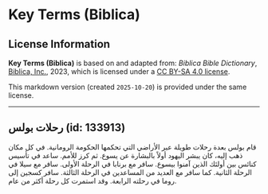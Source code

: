 # Key Terms (Biblica)

## License Information

**Key Terms (Biblica)** is based on and adapted from: _Biblica Bible Dictionary_, [Biblica, Inc.](https://www.biblica.com/), 2023, which is licensed under a [CC BY-SA 4.0 license](https://creativecommons.org/licenses/by-sa/4.0/legalcode.en).

This markdown version (created `2025-10-20`) is provided under the same license.



--------------------------------

## رحلات بولس (id: 133913)

قام بولس بعدة رحلات طويلة عبر الأراضي التي تحكمها الحكومة الرومانية. في كل مكان ذهب إليه، كان يبشر اليهود أولاً بالبشارة عن يسوع. ثم كرز للأمم. ساعد في تأسيس كنائس بين أولئك الذين آمنوا بيسوع. سافر مع برنابا في الرحلة الأولى. سافر مع سيلا في الرحلة الثانية. كما سافر مع العديد من المساعدين في الرحلة الثالثة. سافر كسجين إلى روما في رحلته الرابعة. وقد استمرت كل رحلة أكثر من عام.


